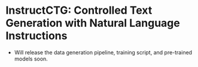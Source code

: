 # InstructCTG: Controlled Text Generation with Natural Language Instructions


- Will release the data generation pipeline, training script, and pre-trained models soon.

